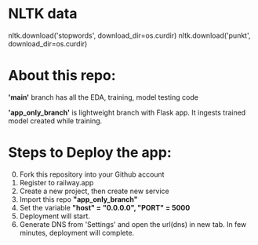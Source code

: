 # NLTK data
nltk.download('stopwords', download_dir=os.curdir)
nltk.download('punkt', download_dir=os.curdir)


# About this repo:
**'main'** branch has all the EDA, training, model testing code

**'app_only_branch'** is lightweight branch with Flask app. It ingests trained model created while training.

# Steps to Deploy the app:
0. Fork this repository into your Github account
1. Register to railway.app
2. Create a new project, then create new service
3. Import this repo **"app_only_branch"** 
4. Set the variable **"host" = "0.0.0.0", "PORT" = 5000**
5. Deployment will start.
6. Generate DNS from 'Settings' and open the url(dns) in new tab. In few minutes, deployment will complete.
